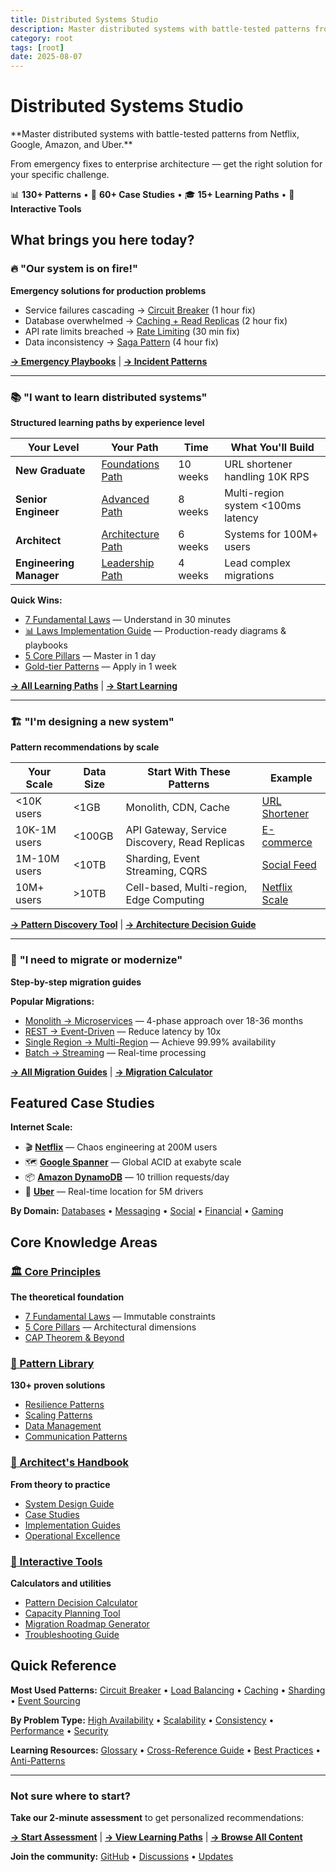 ```yaml
---
title: Distributed Systems Studio
description: Master distributed systems with battle-tested patterns from Netflix, Google, Amazon, and Uber
category: root
tags: [root]
date: 2025-08-07
---
```


# Distributed Systems Studio

<div class="hero-section" markdown>
**Master distributed systems with battle-tested patterns from Netflix, Google, Amazon, and Uber.**

From emergency fixes to enterprise architecture — get the right solution for your specific challenge.

📊 **130+ Patterns** • 🏢 **60+ Case Studies** • 🎓 **15+ Learning Paths** • 🔧 **Interactive Tools**
</div>

## What brings you here today?

<div class="problem-cards" markdown>

### 🔥 **"Our system is on fire!"**
**Emergency solutions for production problems**

- Service failures cascading → [Circuit Breaker](pattern-library/resilience/circuit-breaker.md) (1 hour fix)
- Database overwhelmed → [Caching + Read Replicas](pattern-library/scaling/caching-strategies.md) (2 hour fix)
- API rate limits breached → [Rate Limiting](pattern-library/scaling/rate-limiting.md) (30 min fix)
- Data inconsistency → [Saga Pattern](pattern-library/data-management/saga.md) (4 hour fix)

[**→ Emergency Playbooks**](architects-handbook/implementation-guides/quick-start-guide.md) | [**→ Incident Patterns**](pattern-library/resilience/index.md)

---

### 📚 **"I want to learn distributed systems"**
**Structured learning paths by experience level**

| Your Level | Your Path | Time | What You'll Build |
|------------|-----------|------|-------------------|
| **New Graduate** | [Foundations Path](architects-handbook/learning-paths/new-graduate.md) | 10 weeks | URL shortener handling 10K RPS |
| **Senior Engineer** | [Advanced Path](architects-handbook/learning-paths/senior-engineer.md) | 8 weeks | Multi-region system <100ms latency |
| **Architect** | [Architecture Path](architects-handbook/learning-paths/architect.md) | 6 weeks | Systems for 100M+ users |
| **Engineering Manager** | [Leadership Path](architects-handbook/learning-paths/manager.md) | 4 weeks | Lead complex migrations |

**Quick Wins:**
- [7 Fundamental Laws](core-principles/laws/index.md) — Understand in 30 minutes
- [📊 Laws Implementation Guide](core-principles/laws/laws-implementation-guide.md) — Production-ready diagrams & playbooks
- [5 Core Pillars](core-principles/pillars/index.md) — Master in 1 day
- [Gold-tier Patterns](pattern-library/index.md#gold-tier) — Apply in 1 week

[**→ All Learning Paths**](architects-handbook/learning-paths/index.md) | [**→ Start Learning**](start-here/index.md)

---

### 🏗️ **"I'm designing a new system"**
**Pattern recommendations by scale**

| Your Scale | Data Size | Start With These Patterns | Example |
|------------|-----------|--------------------------|----------|
| <10K users | <1GB | Monolith, CDN, Cache | [URL Shortener](architects-handbook/case-studies/infrastructure/url-shortener.md) |
| 10K-1M users | <100GB | API Gateway, Service Discovery, Read Replicas | [E-commerce](architects-handbook/case-studies/financial-commerce/ecommerce-platform.md) |
| 1M-10M users | <10TB | Sharding, Event Streaming, CQRS | [Social Feed](architects-handbook/case-studies/social-communication/social-media-feed.md) |
| 10M+ users | >10TB | Cell-based, Multi-region, Edge Computing | [Netflix Scale](architects-handbook/case-studies/elite-engineering/netflix-chaos-engineering.md) |

[**→ Pattern Discovery Tool**](tools/pattern-decision-calculator.md) | [**→ Architecture Decision Guide**](reference/cross-reference-guide.md)

---

### 🔄 **"I need to migrate or modernize"**
**Step-by-step migration guides**

**Popular Migrations:**
- [Monolith → Microservices](migration/monolith-to-microservices.md) — 4-phase approach over 18-36 months
- [REST → Event-Driven](architects-handbook/case-studies/messaging-streaming/polling-to-event-driven.md) — Reduce latency by 10x
- [Single Region → Multi-Region](pattern-library/scaling/multi-region.md) — Achieve 99.99% availability
- [Batch → Streaming](architects-handbook/case-studies/messaging-streaming/batch-to-streaming.md) — Real-time processing

[**→ All Migration Guides**](migration/index.md) | [**→ Migration Calculator**](tools/pattern-decision-calculator.md)

</div>

## Featured Case Studies

<div class="case-study-grid" markdown>

**Internet Scale:**
- 🎬 [**Netflix**](architects-handbook/case-studies/elite-engineering/netflix-chaos-engineering.md) — Chaos engineering at 200M users
- 🗺️ [**Google Spanner**](architects-handbook/case-studies/databases/google-spanner.md) — Global ACID at exabyte scale
- 📦 [**Amazon DynamoDB**](architects-handbook/case-studies/databases/amazon-dynamo.md) — 10 trillion requests/day
- 🚗 [**Uber**](architects-handbook/case-studies/location-services/uber-location.md) — Real-time location for 5M drivers

**By Domain:**
[Databases](architects-handbook/case-studies/databases/index.md) • [Messaging](architects-handbook/case-studies/messaging-streaming/index.md) • [Social](architects-handbook/case-studies/social-communication/index.md) • [Financial](architects-handbook/case-studies/financial-commerce/index.md) • [Gaming](architects-handbook/case-studies/gaming/index.md)

</div>

## Core Knowledge Areas

<div class="knowledge-grid" markdown>

### [🏛️ Core Principles](core-principles/index.md)
**The theoretical foundation**
- [7 Fundamental Laws](core-principles/laws/index.md) — Immutable constraints
- [5 Core Pillars](core-principles/pillars/index.md) — Architectural dimensions
- [CAP Theorem & Beyond](core-principles/patterns/cap-theorem.md)

### [📖 Pattern Library](pattern-library/index.md)
**130+ proven solutions**
- [Resilience Patterns](pattern-library/resilience/index.md)
- [Scaling Patterns](pattern-library/scaling/index.md)
- [Data Management](pattern-library/data-management/index.md)
- [Communication Patterns](pattern-library/communication/index.md)

### [🎯 Architect's Handbook](architects-handbook/index.md)
**From theory to practice**
- [System Design Guide](architects-handbook/system-design/index.md)
- [Case Studies](architects-handbook/case-studies/index.md)
- [Implementation Guides](architects-handbook/implementation-guides/index.md)
- [Operational Excellence](architects-handbook/operational-excellence/index.md)

### [🔧 Interactive Tools](tools/index.md)
**Calculators and utilities**
- [Pattern Decision Calculator](tools/pattern-decision-calculator.md)
- [Capacity Planning Tool](architects-handbook/quantitative-analysis/index.md)
- [Migration Roadmap Generator](migration/index.md)
- [Troubleshooting Guide](troubleshooting/index.md)

</div>

## Quick Reference

<div class="quick-ref" markdown>

**Most Used Patterns:**
[Circuit Breaker](pattern-library/resilience/circuit-breaker.md) • [Load Balancing](pattern-library/scaling/load-balancing.md) • [Caching](pattern-library/scaling/caching-strategies.md) • [Sharding](pattern-library/scaling/sharding.md) • [Event Sourcing](pattern-library/data-management/event-sourcing.md)

**By Problem Type:**
[High Availability](pattern-library/resilience/index.md) • [Scalability](pattern-library/scaling/index.md) • [Consistency](pattern-library/data-management/index.md) • [Performance](pattern-library/scaling/index.md) • [Security](pattern-library/security/index.md)

**Learning Resources:**
[Glossary](reference/glossary.md) • [Cross-Reference Guide](reference/cross-reference-guide.md) • [Best Practices](architects-handbook/best-practices/index.md) • [Anti-Patterns](architects-handbook/anti-patterns/index.md)

</div>

---

<div class="footer-cta" markdown>

### Not sure where to start?

**Take our 2-minute assessment** to get personalized recommendations:

[**→ Start Assessment**](start-here/assessment.md) | [**→ View Learning Paths**](architects-handbook/learning-paths/index.md) | [**→ Browse All Content**](site-map.md)

**Join the community:** [GitHub](https://github.com/Distracted-E421/Project-Datachunk) • [Discussions](https://github.com/Distracted-E421/Project-Datachunk/discussions) • [Updates](roadmap.md)

</div>
